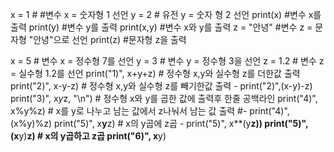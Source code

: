 x = 1 # #변수 x = 숫자형 1 선언
y = 2 # 유전 y = 숫자 형 2 선언 
print(x) #변수 x를 출력
print(y) #변수 y를 출력
print(x,y) #변수 x와 y를 출력
z = "안녕" #변수 z = 문자형 "안녕"으로 선언
print(z) #문자형 z을 출력

x = 5 # 변수 x = 정수형 7를 선언
y = 3 # 변수 y = 정수형 3을 선언
z = 1.2 # 변수 z = 실수형 1.2를 선언
print("1)", x+y+z) # 정수형 x,y와 실수형 z를 더한값 출력
print("2)", x-y-z) # 정수형 x,y와 실수형 z를 빼기한값 출력 - print("2)",(x-y)-z)
print("3)", x*y*z, "\n") # 정수형 x와 y를 곱한 값에 출력후 한줄 공백라인
print("4)", x%y%z) # x를 y로 나누고 남는 값에서 z나눠서 남는 값 출력
#- print("4)", (x%y)%z)
print("5)", x**y**z) # x의 y곱에 z곱 - print("5)", x**(y**z))
print("5)", (x**y)**z) # x의 y곱하고 z곱
print("6)", x**y)
